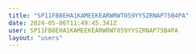 ```yaml
---
title: "SP11FB8EHA1KAMEEKEARWRWT059YYSZRNAP75B4PA"
date: 2024-05-06T11:49:45.341Z
user: SP11FB8EHA1KAMEEKEARWRWT059YYSZRNAP75B4PA
layout: "users"
---
```

    